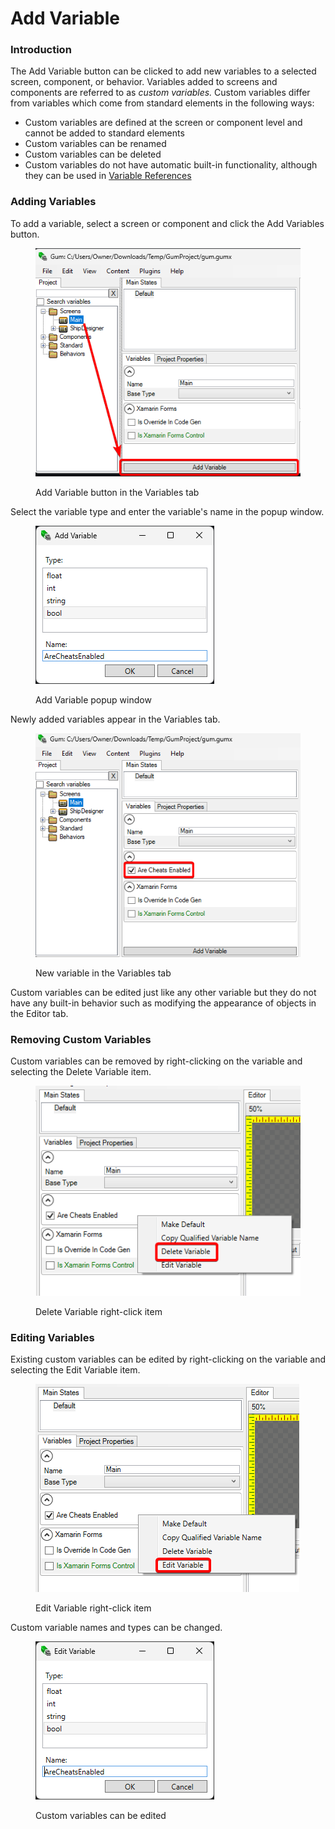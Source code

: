 # Add Variable

### Introduction

The Add Variable button can be clicked to add new variables to a selected screen, component, or behavior. Variables added to screens and components are referred to as _custom variables._ Custom variables differ from variables which come from standard elements in the following ways:

* Custom variables are defined at the screen or component level and cannot be added to standard elements
* Custom variables can be renamed
* Custom variables can be deleted
* Custom variables do not have automatic built-in functionality, although they can be used in [Variable References](../gum-elements/general-properties/variable-references.md)

### Adding Variables

To add a variable, select a screen or component and click the Add Variables button.

<figure><img src="../../.gitbook/assets/AddVariableButton.png" alt=""><figcaption><p>Add Variable button in the Variables tab</p></figcaption></figure>

Select the variable type and enter the variable's name in the popup window.

<figure><img src="../../.gitbook/assets/AddVariableWindow.png" alt=""><figcaption><p>Add Variable popup window</p></figcaption></figure>

Newly added variables appear in the Variables tab.

<figure><img src="../../.gitbook/assets/NewVariable.png" alt=""><figcaption><p>New variable in the Variables tab</p></figcaption></figure>

Custom variables can be edited just like any other variable but they do not have any built-in behavior such as modifying the appearance of objects in the Editor tab.

### Removing Custom Variables

Custom variables can be removed by right-clicking on the variable and selecting the Delete Variable item.

<figure><img src="../../.gitbook/assets/RightClick1.png" alt=""><figcaption><p>Delete Variable right-click item</p></figcaption></figure>

### Editing Variables

Existing custom variables can be edited by right-clicking on the variable and selecting the Edit Variable item.

<figure><img src="../../.gitbook/assets/RightClick2.png" alt=""><figcaption><p>Edit Variable right-click item</p></figcaption></figure>

Custom variable names and types can be changed.

<figure><img src="../../.gitbook/assets/06_21 06 19.png" alt=""><figcaption><p>Custom variables can be edited</p></figcaption></figure>
